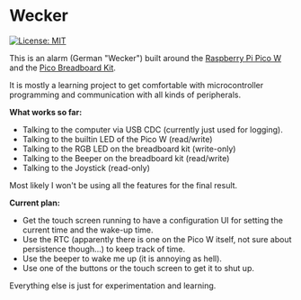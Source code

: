 # Wecker

[![License: MIT](https://img.shields.io/badge/License-MIT-yellow.svg)](https://opensource.org/licenses/MIT)

This is an alarm (German "Wecker") built around the
[Raspberry Pi Pico W](https://www.raspberrypi.com/documentation/microcontrollers/pico-series.html#picow-technical-specification)
and the [Pico Breadboard Kit](https://wiki.52pi.com/index.php?title=EP-0172).

It is mostly a learning project to get comfortable with microcontroller programming and
communication with all kinds of peripherals.

**What works so far:**

- Talking to the computer via USB CDC (currently just used for logging).
- Talking to the builtin LED of the Pico W (read/write)
- Talking to the RGB LED on the breadboard kit (write-only)
- Talking to the Beeper on the breadboard kit (read/write)
- Talking to the Joystick (read-only)

Most likely I won't be using all the features for the final result.

**Current plan:**

- Get the touch screen running to have a configuration UI for setting the current time and the wake-up time.
- Use the RTC (apparently there is one on the Pico W itself, not sure about persistence though...) to keep track of
  time.
- Use the beeper to wake me up (it is annoying as hell).
- Use one of the buttons or the touch screen to get it to shut up.

Everything else is just for experimentation and learning.
